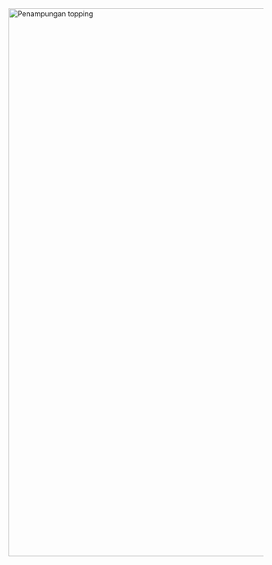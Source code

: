 
<img width="1920" height="1080" alt="Penampungan topping" src="https://github.com/user-attachments/assets/2d1250f6-d503-4e84-a2bc-e698a2267802" />

